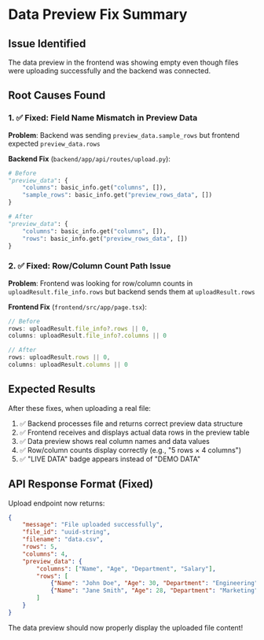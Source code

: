 # Data Preview Fix Summary

## Issue Identified
The data preview in the frontend was showing empty even though files were uploading successfully and the backend was connected.

## Root Causes Found

### 1. ✅ Fixed: Field Name Mismatch in Preview Data
**Problem**: Backend was sending `preview_data.sample_rows` but frontend expected `preview_data.rows`

**Backend Fix** (`backend/app/api/routes/upload.py`):
```python
# Before
"preview_data": {
    "columns": basic_info.get("columns", []),
    "sample_rows": basic_info.get("preview_rows_data", [])
}

# After  
"preview_data": {
    "columns": basic_info.get("columns", []),
    "rows": basic_info.get("preview_rows_data", [])
}
```

### 2. ✅ Fixed: Row/Column Count Path Issue
**Problem**: Frontend was looking for row/column counts in `uploadResult.file_info.rows` but backend sends them at `uploadResult.rows`

**Frontend Fix** (`frontend/src/app/page.tsx`):
```typescript
// Before
rows: uploadResult.file_info?.rows || 0,
columns: uploadResult.file_info?.columns || 0

// After
rows: uploadResult.rows || 0,
columns: uploadResult.columns || 0
```

## Expected Results

After these fixes, when uploading a real file:

1. ✅ Backend processes file and returns correct preview data structure
2. ✅ Frontend receives and displays actual data rows in the preview table  
3. ✅ Data preview shows real column names and data values
4. ✅ Row/column counts display correctly (e.g., "5 rows × 4 columns")
5. ✅ "LIVE DATA" badge appears instead of "DEMO DATA"

## API Response Format (Fixed)

Upload endpoint now returns:
```json
{
    "message": "File uploaded successfully",
    "file_id": "uuid-string",
    "filename": "data.csv",
    "rows": 5,
    "columns": 4,
    "preview_data": {
        "columns": ["Name", "Age", "Department", "Salary"],
        "rows": [
            {"Name": "John Doe", "Age": 30, "Department": "Engineering", "Salary": 75000},
            {"Name": "Jane Smith", "Age": 28, "Department": "Marketing", "Salary": 65000}
        ]
    }
}
```

The data preview should now properly display the uploaded file content!
